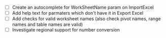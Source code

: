 - [ ] Create an autocomplete for WorkSheetName param on ImportExcel
- [ ] Add help text for parmaters which don't have it in Export Excel
- [ ] Add checks for valid worksheet names (also check pivot names, range names and table names are valid)
- [ ] Investigate regional support for number conversion